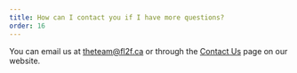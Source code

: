 ```yaml
---
title: How can I contact you if I have more questions?
order: 16
---
```


You can email us at <a href= "mailto:theteam@fl2f.ca">theteam@fl2f.ca</a> or through the [Contact Us](/contact) page on our website.
